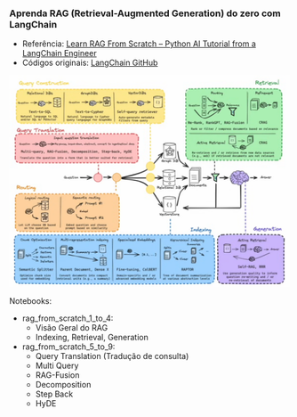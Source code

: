 ### Aprenda RAG (Retrieval-Augmented Generation) do zero com LangChain

- Referência: [Learn RAG From Scratch – Python AI Tutorial from a LangChain Engineer](https://www.youtube.com/watch?v=sVcwVQRHIc8&list=WL&index=95&t=1123s)
- Códigos originais: [LangChain GitHub](https://github.com/langchain-ai/rag-from-scratch/tree/main)

![RAG](images/rag.png)

Notebooks:

- rag_from_scratch_1_to_4:
    - Visão Geral do RAG
    - Indexing, Retrieval, Generation
- rag_from_scratch_5_to_9:
    - Query Translation (Tradução de consulta)
    - Multi Query
    - RAG-Fusion
    - Decomposition
    - Step Back
    - HyDE